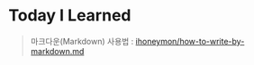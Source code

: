 # Today I Learned
> 마크다운(Markdown) 사용법 : [ihoneymon/how-to-write-by-markdown.md](https://gist.github.com/ihoneymon/652be052a0727ad59601)
